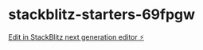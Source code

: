 # stackblitz-starters-69fpgw

[Edit in StackBlitz next generation editor ⚡️](https://stackblitz.com/~/github.com/hecsan11/stackblitz-starters-69fpgw)